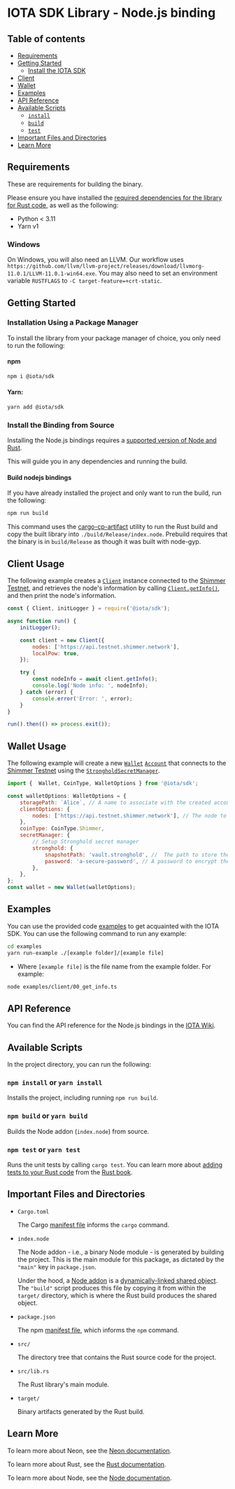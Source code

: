 # IOTA SDK Library - Node.js binding

## Table of contents

- [Requirements](#requirements)
- [Getting Started](#getting-started)
    - [Install the IOTA SDK](#installation-using-a-package-manager)
- [Client](#client-usage)
- [Wallet](#wallet-usage)
- [Examples](#examples)
- [API Reference](#api-reference)
- [Available Scripts](#available-scripts)
    - [`install`](#npm-install-or-yarn-install)
    - [`build`](#npm-build-or-yarn-build)
    - [`test`](#npm-test-or-yarn-test)
- [Important Files and Directories](#important-files-and-directories)
- [Learn More](#learn-more)

## Requirements

These are requirements for building the binary.

Please ensure you have installed the [required dependencies for the library for Rust code](/README.md#requirements), as
well as the following:

- Python < 3.11
- Yarn v1

### Windows

On Windows, you will also need an LLVM. Our workflow uses
`https://github.com/llvm/llvm-project/releases/download/llvmorg-11.0.1/LLVM-11.0.1-win64.exe`. You may also need to set
an environment variable `RUSTFLAGS` to `-C target-feature=+crt-static`.

## Getting Started

### Installation Using a Package Manager

To install the library from your package manager of choice, you only need to run the following:

#### npm

```sh
npm i @iota/sdk
```

#### Yarn:

```sh
yarn add @iota/sdk
```

### Install the Binding from Source

Installing the Node.js bindings requires
a [supported version of Node and Rust](https://github.com/neon-bindings/neon#platform-support).

This will guide you in any dependencies and running the build.

#### Build nodejs bindings

If you have already installed the project and only want to run the build, run the following:

```sh
npm run build
```

This command uses the [cargo-cp-artifact](https://github.com/neon-bindings/cargo-cp-artifact) utility to run the Rust
build and copy the built library into `./build/Release/index.node`.
Prebuild requires that the binary is in `build/Release` as though it was built with node-gyp.

## Client Usage

The following example creates a [`Client`](https://wiki.iota.org/shimmer/iota-sdk/references/nodejs/classes/Client/)
instance connected to
the [Shimmer Testnet](https://api.testnet.shimmer.network), and retrieves the node's information by
calling [`Client.getInfo()`](https://wiki.iota.org/shimmer/iota-sdk/references/nodejs/classes/Client/#getinfo),
and then print the node's information.

```javascript
const { Client, initLogger } = require('@iota/sdk');

async function run() {
    initLogger();

    const client = new Client({
        nodes: ['https://api.testnet.shimmer.network'],
        localPow: true,
    });

    try {
        const nodeInfo = await client.getInfo();
        console.log('Node info: ', nodeInfo);
    } catch (error) {
        console.error('Error: ', error);
    }
}

run().then(() => process.exit());
```

## Wallet Usage

The following example will create a
new [`Wallet`](https://wiki.iota.org/shimmer/iota-sdk/references/nodejs/classes/Wallet/) [`Account`](https://wiki.iota.org/shimmer/iota-sdk/references/nodejs/classes/Account/)
that connects to the [Shimmer Testnet](https://api.testnet.shimmer.network) using the
[`StrongholdSecretManager`](https://wiki.iota.org/shimmer/iota-sdk/references/python/iota_sdk/secret_manager/#strongholdsecretmanager-objects).

```javascript
import {  Wallet, CoinType, WalletOptions } from '@iota/sdk';

const walletOptions: WalletOptions = {
    storagePath: `Alice`, // A name to associate with the created account.
    clientOptions: {
        nodes: ['https://api.testnet.shimmer.network'], // The node to connect to.
    },
    coinType: CoinType.Shimmer,
    secretManager: {
        // Setup Stronghold secret manager
        stronghold: {
            snapshotPath: 'vault.stronghold', //  The path to store the account snapshot.
            password: 'a-secure-password', // A password to encrypt the stored data. WARNING: Never hardcode passwords in production code.
        },
    },
};
const wallet = new Wallet(walletOptions);
```

## Examples

You can use the provided code [examples](examples) to get acquainted with the IOTA SDK. You can use the following
command to run any example:

```bash
cd examples
yarn run-example ./[example folder]/[example file]
```

- Where `[example file]` is the file name from the example folder. For example:

```bash
node examples/client/00_get_info.ts
```

## API Reference

You can find the API reference for the Node.js bindings in the
[IOTA Wiki](https://wiki.iota.org/shimmer/iota-sdk/references/nodejs/api_ref/).

## Available Scripts

In the project directory, you can run the following:

### `npm install` or `yarn install`

Installs the project, including running `npm run build`.

### `npm build` or `yarn build`

Builds the Node addon (`index.node`) from source.

### `npm test` or `yarn test`

Runs the unit tests by calling `cargo test`. You can learn more
about [adding tests to your Rust code](https://doc.rust-lang.org/book/ch11-01-writing-tests.html) from
the [Rust book](https://doc.rust-lang.org/book/).

## Important Files and Directories

- `Cargo.toml`

  The Cargo [manifest file](https://doc.rust-lang.org/cargo/reference/manifest.html) informs the `cargo` command.

- `index.node`

  The Node addon - i.e., a binary Node module - is generated by building the project. This is the main module for this
  package,
  as dictated by the `"main"` key in `package.json`.

  Under the hood, a [Node addon](https://nodejs.org/api/addons.html) is
  a [dynamically-linked shared object](<https://en.wikipedia.org/wiki/Library_(computing)#Shared_libraries>).
  The `"build"`
  script produces this file by copying it from within the `target/` directory, which is where the Rust build produces
  the shared object.

- `package.json`

  The npm [manifest file](https://docs.npmjs.com/cli/v7/configuring-npm/package-json), which informs the `npm` command.

- `src/`

  The directory tree that contains the Rust source code for the project.

- `src/lib.rs`

  The Rust library's main module.

- `target/`

  Binary artifacts generated by the Rust build.

## Learn More

To learn more about Neon, see the [Neon documentation](https://neon-bindings.com).

To learn more about Rust, see the [Rust documentation](https://www.rust-lang.org).

To learn more about Node, see the [Node documentation](https://nodejs.org).
